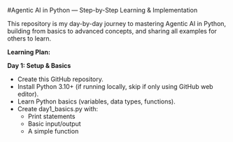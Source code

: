 #Agentic AI in Python — Step-by-Step Learning & Implementation

This repository is my day-by-day journey to mastering Agentic AI in Python, 
building from basics to advanced concepts, and sharing all examples for others to learn.


**Learning Plan:**

**Day 1: Setup & Basics**
* Create this GitHub repository.
* Install Python 3.10+ (if running locally, skip if only using GitHub web editor).
* Learn Python basics (variables, data types, functions).
* Create day1_basics.py with:
  - Print statements
  - Basic input/output
  - A simple function
